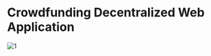 # Crowdfunding Decentralized Web Application

![1](https://github.com/uzair-shafi/Crowdfunding-Dapp/assets/106249514/e39532c1-e9d9-491c-99cf-ffd9689c6450)
